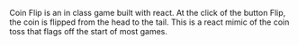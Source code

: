 Coin Flip is an in class game built with react. At the click of the button Flip, the coin is flipped from the head to the tail. This is a react mimic of the coin toss that flags off the start of most games. 
